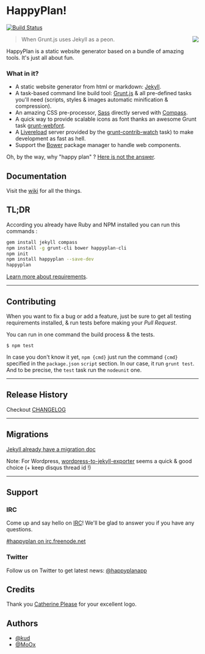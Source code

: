 # HappyPlan!

[![Build Status](https://travis-ci.org/happyplan/happyplan.png?branch=master)](https://travis-ci.org/happyplan/happyplan)

<img align="right" src="https://raw.github.com/happyplan/happyplan/master/logo.png" />

> When Grunt.js uses Jekyll as a peon.

HappyPlan is a static website generator based on a bundle of amazing tools.
It's just all about fun.

### What in it?

* A static website generator from html or markdown: [Jekyll](http://jekyllrb.com/).
* A task-based command line build tool: [Grunt.js](http://gruntjs.com/) & all pre-defined tasks you'll need (scripts, styles & images automatic minification & compression).
* An amazing CSS pre-processor, [Sass](http://sass-lang.com/) directly served with [Compass](http://compass-style.org/).
* A quick way to provide scalable icons as font thanks an awesome Grunt task [grunt-webfont](https://github.com/sapegin/grunt-webfont).
* A [Livereload](http://livereload.com/) server provided by the [grunt-contrib-watch](https://github.com/gruntjs/grunt-contrib-watch) task) to make development as fast as hell.
* Support the [Bower](http://bower.io/) package manager to handle web components.

Oh, by the way, why "happy plan" ? [Here is not the answer](http://www.youtube.com/watch?v=5zVVKXT8Vi0).

## Documentation

Visit the [wiki](wiki) for all the things.

## TL;DR

According you already have Ruby and NPM installed you can run this commands :

```bash
gem install jekyll compass
npm install -g grunt-cli bower happyplan-cli
npm init
npm install happyplan --save-dev
happyplan
```

[Learn more about requirements](wiki/Requirements).

---

## Contributing

When you want to fix a bug or add a feature, just be sure to get all testing requirements installed, & run tests before making your *Pull Request*.

You can run in one command the build process & the tests.

    $ npm test

In case you don't know it yet, `npm {cmd}` just run the command `{cmd}` specified in the `package.json` `script` section. In our case, it run `grunt test`. And to be precise, the `test` task run the `nodeunit` one.

---

## Release History

Checkout [CHANGELOG](CHANGELOG.md)

---

## Migrations

[Jekyll already have a migration doc](https://github.com/mojombo/jekyll/wiki/blog-migrations)

Note: For Wordpress, [wordpress-to-jekyll-exporter](https://github.com/benbalter/wordpress-to-jekyll-exporter) seems a quick & good choice (+ keep disqus thread id !)

---

## Support

### IRC

Come up and say hello on [IRC](http://webchat.freenode.net/?channels=happyplan)! We'll be glad to answer you if you have any questions.

<a href="irc://irc.freenode.net/#happyplan">#happyplan on irc.freenode.net</a>

### Twitter

Follow us on Twitter to get latest news: [@happyplanapp](https://twitter.com/happyplanapp)

## Credits

Thank you [Catherine Please](http://www.catherineplease.com/) for your excellent logo.

## Authors

+ [@kud](https://github.com/kud)
+ [@MoOx](https://github.com/MoOx)
